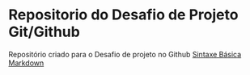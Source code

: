 # Repositorio do Desafio de Projeto Git/Github
Repositório criado para o Desafio de projeto no Github
[Sintaxe Básica Markdown](https://markdownguide.org/basic-syntax/)
